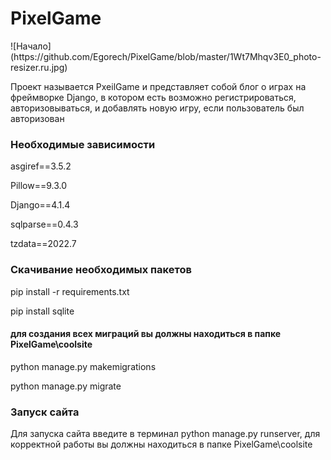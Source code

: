 <h1>PixelGame</h1>
![Начало](https://github.com/Egorech/PixelGame/blob/master/1Wt7Mhqv3E0_photo-resizer.ru.jpg)
<p>Проект называется PxeilGame и представляет собой блог о играх на фреймворке Django, в котором есть возможно регистрироваться, авторизовываться, и добавлять новую игру, если пользователь был авторизован</p>
<h3>Необходимые зависимости</h3>
<p>asgiref==3.5.2</p>
<p>Pillow==9.3.0</p>
<p>Django==4.1.4</p>
<p>sqlparse==0.4.3</p>
<p>tzdata==2022.7</p>
<h3>Скачивание необходимых пакетов</h3>
<p>pip install -r requirements.txt</p>
<p>pip install sqlite</p>  
<h4>для создания всех миграций вы должны находиться в папке PixelGame\coolsite</h4>
<p>python manage.py makemigrations</p> 
<p>python manage.py migrate</p> 
<h3>Запуск сайта</h3>
<p>Для запуска сайта введите в терминал python manage.py runserver, для корректной работы вы должны находиться в папке PixelGame\coolsite</p> 
